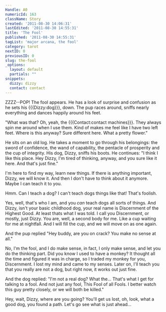 ```yaml
---
Handle: A0
numericId: 163
className: Story
created: '2011-08-30 14:06:31'
lastEdited: '2011-08-30 14:55:31'
title: 'The Fool'
published: '2011-08-30 14:55:31'
tagList: 'major arcana, the fool'
category: tarot
nextID: 0
previousID: 0
slug: the-fool
_options:
  layout: default
  partials: ""
snippets:
  dizzy: dizzy
  contact: contact
---
```

ZZZZ--POP! The fool appears. He has a look of surprise and confusion as he sets his {{{Dizzy:dog}}}, down. The pup races around, sniffs nearly everything and dances happily around his feet.

"What was that? Oh, yeah, the {{{Contact:contact machines}}}. They always spin me around when I use them. Kind of makes me feel like I have two left feet. Where is this anyway? Sure different here. What a pretty flower."

He sits on an old log. He takes a moment to go through his belongings: the sword of confidence, the wand of capability, the pentacle of prosperity and the cup of integrity. His dog, Dizzy, sniffs his boots. He continues: "I think I like this place. Hey Dizzy, I'm tired of thinking, anyway, and you sure like it here. And that's just fine."

I'm here to find my way, learn new things. If there is anything important, Dizzy, we will know it. And then I don't have to think about it anymore. Maybe I can teach it to you.

Hmm. Can I teach a dog? I can't teach dogs things like that! That's foolish.

Yes, well, that's who I am, and you _can_ teach dogs all sorts of things. And Dizzy, isn't your basic childhood dog, your real name is Discernment of the Highest Good. At least thats what I was told. I call you Discernment, or mostly, just Dizzy. You are, well, a second body for me. Like a cup waiting for me at nightfall. And I will fill the cup, and we will move on as one again.

And the pup replied "Hey buddy, are you on crack? You make no sense at all."

No, I'm the fool, and I do make sense, in fact, I only make sense, and let you do the thinking part. Did you know I used to have a monkey? It thought all the time and figured it was in charge, so I traded my monkey for you, Discernment. I lost my mind and came to my senses. Later on, I'll teach you that you really are not a dog, but right now, it works out just fine.

And the dog replied: "I'm not a real dog? What the... That's what I get for talking to a fool. And not just any fool, This Fool of all Fools. I better watch this guy pretty closely, or we will both be killed."

Hey, wait, Dizzy, where are you going? You'll get us lost, oh, look, what a good dog, you found a path. Let's go see what is just ahead...

